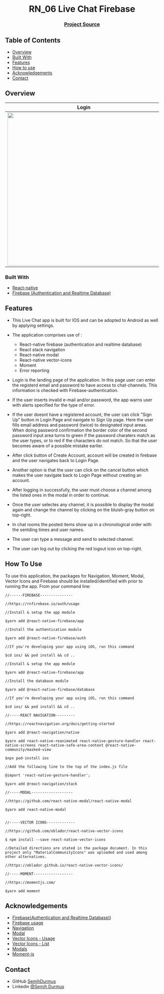 <h1 align="center">RN_06 Live Chat Firebase</h1>


<div align="center">
  <h3>
    <a href="https://github.com/SemihDurmus/RN_06_Live_Chat_Firebase.git">
      Project Source
    </a>
 
  </h3>
</div>

<!-- TABLE OF CONTENTS -->

## Table of Contents

- [Overview](#overview)
- [Built With](#built-with)
- [Features](#features)
- [How to use](#how-to-use)
- [Acknowledgements](#acknowledgements)
- [Contact](#contact)

<!-- OVERVIEW -->

## Overview

| Login | Sign up     | Chat  |
  |--------------|:--------:|:--------------------------------------------------------------:|
  |<img src="visuals/login.gif" height="500">     |<img src="visuals/signup.gif" height="500">| <img src="visuals/chat.gif" height="500">|



### Built With

<!-- This section should list any major frameworks that you built your project using. Here are a few examples.-->

- [React-native](https://reactnative.dev/)
- [Firebase (Authentication and Realtime Database)](https://firebase.google.com/?gclid=Cj0KCQjwufn8BRCwARIsAKzP694R8t8HoyK48GMN2tTTtGwJkIH5LIA1pMusLsuDBALEV9gZm_eyEgIaAgB0EALw_wcB)


## Features

- This Live Chat app is built for IOS and can be adopted to Android as well by applying settings.
- The application comprises use of :
  * React-native firebase (authentication and realtime database)
  * React stack navigation 
  * React-native modal
  * React-native vector-icons
  * Moment
  * Error reporting

- Login is the landing page of the application. In this page user can enter the registerd email and password to have access to chat-channels. This information is checked with Firebase-authentication. 
- If the user inserts invalid e-mail and/or password, the app warns user with alerts specified for the type of error.
- If the user doesnt have a registered account, the user can click "Sign Up" button in Login Page and navigate to Sign Up page. Here the user fills email address and password (twice) to designated input areas. When doing password confirmation the border color of the second password input area turns to green if the password charaters match as the user types, or to red if the characters do not match. So that the user becomes aware of a possible mistake earlier.
- After click button of Create Account, account will be created in firebase and the user navigates back to Login Page. 
- Another option is that the user can click on the cancel button which makes the user navigate back to Login Page without creating an account.
- After logging in successfully, the user must choose a channel among the listed ones in the modal in order to continue. 
- Once the user selectes any channel, it is possible to display the modal again and change the channel by clicking on the bluish-gray button on top-right.
- In chat rooms the posted items show up in a chronological order with the sentding times and user names.
- The user can type a message and send to selected channel.
- The user can log out by clicking the red logout icon on top-right.

## How To Use

To use this application, the packages for Navigation, Moment, Modal, Vector Icons and Firebase should be installed/identified with prior to running the app. From your command line:

```
//------FIREBASE---------------

//https://rnfirebase.io/auth/usage

//Install & setup the app module

$yarn add @react-native-firebase/app

//Install the authentication module

$yarn add @react-native-firebase/auth

//If you're developing your app using iOS, run this command

$cd ios/ && pod install && cd ..

//Install & setup the app module

$yarn add @react-native-firebase/app

//Install the database module

$yarn add @react-native-firebase/database

//If you're developing your app using iOS, run this command

$cd ios/ && pod install && cd ..

//-----REACT NAVIGATION---------

//https://reactnavigation.org/docs/getting-started

$yarn add @react-navigation/native

$yarn add react-native-reanimated react-native-gesture-handler react-native-screens react-native-safe-area-context @react-native-community/masked-view

$npx pod-install ios

//Add the following line to the top of the index.js file

@import 'react-native-gesture-handler';

$yarn add @react-navigation/stack

//-----MODAL-------------------

//https://github.com/react-native-modal/react-native-modal

$yarn add react-native-modal


//-----VECTOR ICONS-------------

//https://github.com/oblador/react-native-vector-icons

$ npm install --save react-native-vector-icons

//Detailed directions are stated in the package document. In this project only "MaterialCommunityIcons" was uploaded and used among other alternatives.

//https://oblador.github.io/react-native-vector-icons/

//-----MOMENT------------------

//https://momentjs.com/

$yarn add moment 

```

## Acknowledgements

<!-- This section should list any articles or add-ons/plugins that helps you to complete the project. This is optional but it will help you in the future. For exmpale -->

- [Firebase(Authentication and Realtime Database)](https://firebase.google.com/?gclid=Cj0KCQjwufn8BRCwARIsAKzP694R8t8HoyK48GMN2tTTtGwJkIH5LIA1pMusLsuDBALEV9gZm_eyEgIaAgB0EALw_wcB))
- [Firebase usage](https://rnfirebase.io/)
- [Navigation](https://reactnavigation.org/docs/getting-started)
- [Modal](https://github.com/react-native-modal/react-native-modal)
- [Vector Icons - Usage](https://github.com/oblador/react-native-vector-icons)
- [Vector Icons - List](https://oblador.github.io/react-native-vector-icons/)
- [Modals](https://github.com/react-native-modal/react-native-modal)
- [Moment-js](https://momentjs.com/)

## Contact

- GitHub [SemihDurmus](https://github.com/SemihDurmus)
- Linkedin [@Semih Durmus](https://www.linkedin.com/in/semih-durmus-0548751b7/)




